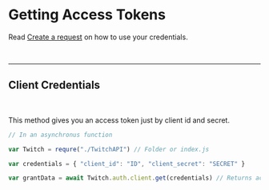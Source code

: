 # Getting Access Tokens

Read [Create a request](https://github.com/GreenJuzzy/TwitchAPI/blob/master/examples/createRequest) on how to use your credentials.

<br>

---
## Client Credentials
<br>

This method gives you an access token just by client id and secret.
<br>

```javascript
// In an asynchronus function

var Twitch = requre("./TwitchAPI") // Folder or index.js

var credentials = { "client_id": "ID", "client_secret": "SECRET" }

var grantData = await Twitch.auth.client.get(credentials) // Returns access_token, expires_in, and token_type
```

